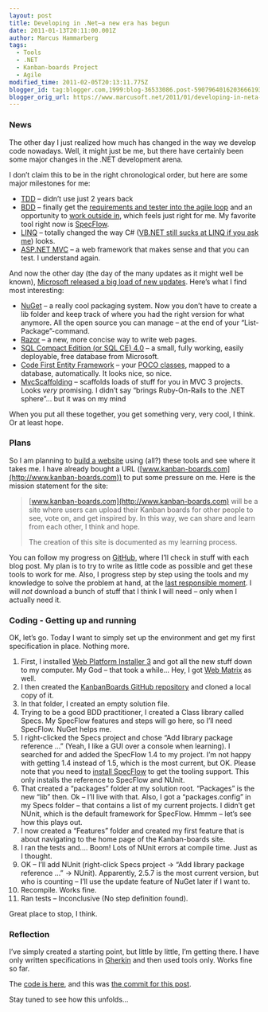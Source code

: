 ```yaml
---
layout: post
title: Developing in .Net–a new era has begun
date: 2011-01-13T20:11:00.001Z
author: Marcus Hammarberg
tags:
  - Tools
  - .NET
  - Kanban-boards Project
  - Agile
modified_time: 2011-02-05T20:13:11.775Z
blogger_id: tag:blogger.com,1999:blog-36533086.post-5907964016203666193
blogger_orig_url: https://www.marcusoft.net/2011/01/developing-in-neta-new-era-has-begun.html
---
```


### News

The other day I just realized how much has changed in the way we develop code nowadays. Well, it might just be me, but there have certainly been some major changes in the .NET development arena.

I don’t claim this to be in the right chronological order, but here are some major milestones for me:

- [TDD](http://en.wikipedia.org/wiki/Test-driven_development) – didn’t use just 2 years back
- [BDD](http://en.wikipedia.org/wiki/Behavior_Driven_Development) – finally get the [requirements and tester into the agile loop](https://www.marcusoft.net/2010/10/story-on-doing-outside-in-development.html) and an opportunity to [work outside in](https://www.marcusoft.net/2010/10/story-on-doing-outside-in-development.html), which feels just right for me. My favorite tool right now is [SpecFlow](http://www.specflow.org).
- [LINQ](http://msdn.microsoft.com/en-us/netframework/aa904594) – totally changed the way C# ([VB.NET still sucks at LINQ if you ask me](https://www.marcusoft.net/2010/02/vbnet-considered-harmful.html)) looks.
- [ASP.NET MVC](http://www.asp.net/mVC/) – a web framework that makes sense and that you can test. I understand again.

And now the other day (the day of the many updates as it might well be known), [Microsoft released a big load of new updates](http://weblogs.asp.net/scottgu/archive/2011/01/13/announcing-release-of-asp-net-mvc-3-iis-express-sql-ce-4-web-farm-framework-orchard-webmatrix.aspx). Here’s what I find most interesting:

- [NuGet](http://nuget.codeplex.com/) – a really cool packaging system. Now you don’t have to create a lib folder and keep track of where you had the right version for what anymore. All the open source you can manage – at the end of your “List-Package”-command.
- [Razor](http://weblogs.asp.net/scottgu/archive/2010/07/02/introducing-razor.aspx) – a new, more concise way to write web pages.
- [SQL Compact Edition (or SQL CE) 4.0](http://weblogs.asp.net/scottgu/archive/2011/01/11/vs-2010-sp1-and-sql-ce.aspx) – a small, fully working, easily deployable, free database from Microsoft.
- [Code First Entity Framework](http://weblogs.asp.net/scottgu/archive/2010/08/03/using-ef-code-first-with-an-existing-database.aspx) – your [POCO classes](http://stackoverflow.com/questions/250001/define-poco), mapped to a database, automatically. It looks nice, so nice.
- [MvcScaffolding](http://blog.stevensanderson.com/2011/01/13/scaffold-your-aspnet-mvc-3-project-with-the-mvcscaffolding-package/) – scaffolds loads of stuff for you in MVC 3 projects. Looks *very* promising. I didn’t say “brings Ruby-On-Rails to the .NET sphere”... but it was on my mind

When you put all these together, you get something very, very cool, I think. Or at least hope.

### Plans

So I am planning to [build a website](https://github.com/marcusoftnet/KanbanBoards) using (all?) these tools and see where it takes me. I have already bought a URL ([www.kanban-boards.com](http://www.kanban-boards.com)) to put some pressure on me. Here is the mission statement for the site:

> [www.kanban-boards.com](http://www.kanban-boards.com) will be a site where users can upload their Kanban boards for other people to see, vote on, and get inspired by. In this way, we can share and learn from each other, I think and hope.
>
> The creation of this site is documented as my learning process.

You can follow my progress on [GitHub](https://github.com/marcusoftnet/KanbanBoards), where I’ll check in stuff with each blog post. My plan is to try to write as little code as possible and get these tools to work for me. Also, I progress step by step using the tools and my knowledge to solve the problem at hand, at the [last responsible moment](http://availagility.co.uk/2010/04/06/defining-the-last-responsible-moment/). I will *not* download a bunch of stuff that I think I will need – only when I actually need it.

### Coding - Getting up and running

OK, let’s go. Today I want to simply set up the environment and get my first specification in place. Nothing more.

1. First, I installed [Web Platform Installer 3](http://www.microsoft.com/web/gallery/install.aspx?appsxml=&appid=WebMatrix;MVC3) and got all the new stuff down to my computer. My God – that took a while... Hey, I got [Web Matrix](http://weblogs.asp.net/scottgu/archive/2010/07/06/introducing-webmatrix.aspx) as well.
2. I then created the [KanbanBoards GitHub repository](https://github.com/marcusoftnet/KanbanBoards) and cloned a local copy of it.
3. In that folder, I created an empty solution file.
4. Trying to be a good BDD practitioner, I created a Class library called Specs. My SpecFlow features and steps will go here, so I’ll need SpecFlow. NuGet helps me.
5. I right-clicked the Specs project and chose “Add library package reference ...” (Yeah, I like a GUI over a console when learning). I searched for and added the SpecFlow 1.4 to my project. I’m not happy with getting 1.4 instead of 1.5, which is the most current, but OK. Please note that you need to [install SpecFlow](http://www.specflow.org/downloads/installer.aspx) to get the tooling support. This only installs the reference to SpecFlow and NUnit.
6. That created a “packages” folder at my solution root. “Packages” is the new “lib” then. Ok – I’ll live with that. Also, I got a “packages.config” in my Specs folder – that contains a list of my current projects. I didn’t get NUnit, which is the default framework for SpecFlow. Hmmm – let’s see how this plays out.
7. I now created a “Features” folder and created my first feature that is about navigating to the home page of the Kanban-boards site.
8. I ran the tests and.... Boom! Lots of NUnit errors at compile time. Just as I thought.
9. OK – I’ll add NUnit (right-click Specs project -> “Add library package reference ...” -> NUnit). Apparently, 2.5.7 is the most current version, but who is counting – I’ll use the update feature of NuGet later if I want to.
10. Recompile. Works fine.
11. Ran tests – Inconclusive (No step definition found).

Great place to stop, I think.

### Reflection

I’ve simply created a starting point, but little by little, I’m getting there. I have only written specifications in [Gherkin](https://github.com/aslakhellesoy/cucumber/wiki/gherkin) and then used tools only. Works fine so far.

The [code is here](https://github.com/marcusoftnet/KanbanBoards), and this was [the commit for this post](https://github.com/marcusoftnet/KanbanBoards/commit/ca8c3dbc285c75d087e98f5f7b6595e558ce34c5).

Stay tuned to see how this unfolds...
